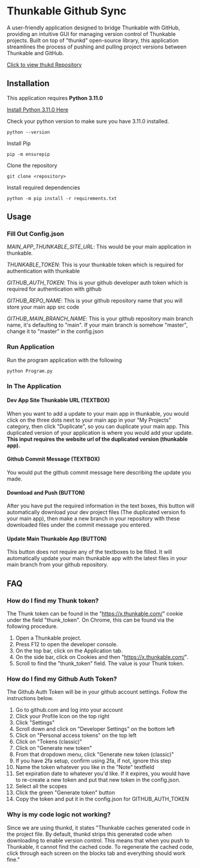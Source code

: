 # Thunkable Github Sync
A user-friendly application designed to bridge Thunkable with GitHub, providing an intuitive GUI for managing version control of Thunkable projects. Built on top of "thunkd" open-source library, this application streamlines the process of pushing and pulling project versions between Thunkable and GitHub.

[Click to view thukd Repository](https://github.com/SupurCalvinHiggins/thunkd)

## Installation
This application requires **Python 3.11.0** 

[Install Python 3.11.0 Here](https://www.python.org/downloads/release/python-3110/)

Check your python version to make sure you have 3.11.0 installed.
```
python --version
```

Install Pip
```
pip -m ensurepip
```

Clone the repository
```
git clone <repository>
```

Install required dependencies
```
python -m pip install -r requirements.txt
```

## Usage

### Fill Out Config.json

*MAIN_APP_THUNKABLE_SITE_URL*: This would be your main application in thunkable.

*THUNKABLE_TOKEN*: This is your thunkable token which is required for authentication with thunkable

*GITHUB_AUTH_TOKEN*: This is your github developer auth token which is required for authentication with github

*GITHUB_REPO_NAME*: This is your github repository name that you will store your main app src code

*GITHUB_MAIN_BRANCH_NAME*: This is your github repository main branch name, it's defaulting to "main". If your main branch is somehow "master", change it to "master" in the config.json

### Run Application
Run the program application with the following
```
python Program.py
```

### In The Application

#### Dev App Site Thunkable URL (TEXTBOX)
When you want to add a update to your main app in thunkable, you would click on the three dots next to your main app in your "My Projects" category, then click "Duplicate", so you can duplicate your main app. This duplicated version of your application is where you would add your update. **This input requires the website url of the duplicated version (thunkable app).**

#### Github Commit Message (TEXTBOX)
You would put the github commit message here describing the update you made.

#### Download and Push (BUTTON)
After you have put the required information in the text boxes, this button will automatically download your dev project files (The duplicated version fo your main app), then make a new branch in your repository with these downloaded files under the commit message you entered.

#### Update Main Thunkable App (BUTTON)
This button does not require any of the textboxes to be filled. It will automatically update your main thunkable app with the latest files in your main branch from your github repository.


## FAQ

### How do I find my Thunk token?
The Thunk token can be found in the "https://x.thunkable.com/" cookie under the field "thunk_token". On Chrome, this can be found via the following procedure.

1. Open a Thunkable project.
2. Press F12 to open the developer console.
3. On the top bar, click on the Application tab.
4. On the side bar, click on Cookies and then "https://x.thunkable.com/".
5. Scroll to find the "thunk_token" field. The value is your Thunk token.

### How do I find my Github Auth Token?
The Github Auth Token will be in your github account settings. Follow the instructions below.

1. Go to github.com and log into your account
2. Click your Profile Icon on the top right
3. Click "Settings"
4. Scroll down and click on "Developer Settings" on the bottom left
5. Click on "Personal access tokens" on the top left
6. Click on "Tokens (classic)"
7. Click on "Generate new token"
8. From that dropdown menu, click "Generate new token (classic)"
9. If you have 2fa setup, confirm using 2fa, if not, ignore this step
10. Name the token whatever you like in the "Note" textfield
11. Set expiration date to whatever you'd like. If it expires, you would have to re-create a new token and put that new token in the config.json.
12. Select all the scopes
13. Click the green "Generate token" button
14. Copy the token and put it in the config.json for GITHUB_AUTH_TOKEN

### Why is my code logic not working?
Since we are using thunkd, it states "Thunkable caches generated code in the project file. By default, thunkd strips this generated code when downloading to enable version control. This means that when you push to Thunkable, it cannot find the cached code. To regenerate the cached code, click through each screen on the blocks tab and everything should work fine."








